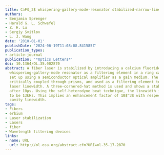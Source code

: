 ```yaml
---
title: CaF$_2$ whispering-gallery-mode-resonator stabilized-narrow-linewidth laser
authors:
- Benjamin Sprenger
- Harald G. L. Schwefel
- Z. H. Lu
- Sergiy Svitlov
- L. J. Wang
date: '2010-01-01'
publishDate: '2024-06-19T11:08:08.841585Z'
publication_types:
- article-journal
publication: '*Optics Letters*'
doi: 10.1364/OL.35.002870
abstract: A fiber laser is stabilized by introducing a calcium fluoride (CaF$_2$)
  whispering-gallery-mode resonator as a filtering element in a ring cavity. It is
  set up using a semiconductor optical amplifier as a gain medium. The resonator is
  critically coupled through prisms, and used as a filtering element to suppress the
  laser linewidth. A three-cornered-hat method is used and shows a stability of 10−11
  after 10μs. Using the self-heterodyne beat technique, the linewidth is determined
  to be 13kHz. This implies an enhancement factor of 10$^3$ with respect to the passive
  cavity linewidth.
tags:
- Fibers
- erbium
- Laser stabilization
- Lasers
- fiber
- Wavelength filtering devices
links:
- name: URL
  url: http://ol.osa.org/abstract.cfm?URI=ol-35-17-2870
---
```

